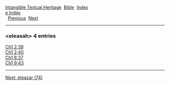 [Intangible Textual Heritage](../../index)  [Bible](../index) 
[Index](index)   
[e Index](_e_)  
  [Previous](c03556)  [Next](c03558) 

------------------------------------------------------------------------

### &lt;eleasah&gt; 4 entries

[Ch1 2:39](../kjv/ch1002.htm#039)  
[Ch1 2:40](../kjv/ch1002.htm#040)  
[Ch1 8:37](../kjv/ch1008.htm#037)  
[Ch1 9:43](../kjv/ch1009.htm#043)  

------------------------------------------------------------------------

[Next: eleazar (74)](c03558)
